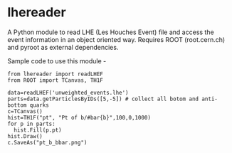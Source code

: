 # lhereader
A Python module to read LHE (Les Houches Event) file and access the event information in an object oriented way.
Requires ROOT (root.cern.ch) and pyroot as external dependencies.

Sample code to use this module -

    from lhereader import readLHEF  
    from ROOT import TCanvas, TH1F  
    
    data=readLHEF('unweighted_events.lhe')  
    parts=data.getParticlesByIDs([5,-5]) # collect all botom and anti-bottom quarks  
    c=TCanvas()  
    hist=TH1F("pt", "Pt of b/#bar{b}",100,0,1000)  
    for p in parts:  
      hist.Fill(p.pt)  
    hist.Draw()  
    c.SaveAs("pt_b_bbar.png")  
